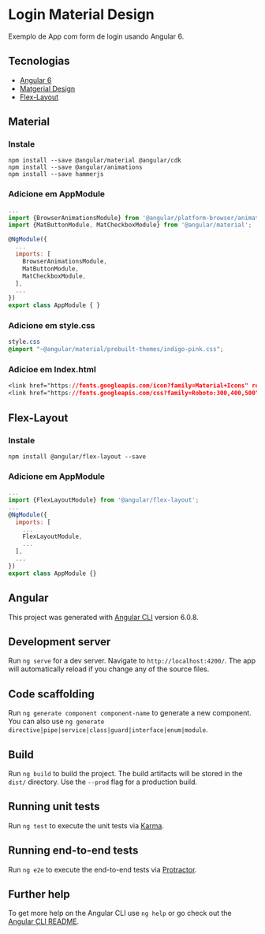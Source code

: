 # Login Material Design
Exemplo de App com form de login usando Angular 6.

## Tecnologias

* [Angular 6](https://angular.io/)
* [Matgerial Design](https://material.angular.io)
* [Flex-Layout](https://github.com/angular/flex-layout/wiki)

## Material

### Instale

```
npm install --save @angular/material @angular/cdk
npm install --save @angular/animations
npm install --save hammerjs
```

### Adicione em AppModule

```javascript
...
import {BrowserAnimationsModule} from '@angular/platform-browser/animations';
import {MatButtonModule, MatCheckboxModule} from '@angular/material';

@NgModule({
  ...
  imports: [
    BrowserAnimationsModule,
    MatButtonModule,
    MatCheckboxModule,
  ],
  ...
})
export class AppModule { }
```

### Adicione em style.css

```css
style.css
@import "~@angular/material/prebuilt-themes/indigo-pink.css";
```

### Adicioe em Index.html

```css
<link href="https://fonts.googleapis.com/icon?family=Material+Icons" rel="stylesheet">
<link href="https://fonts.googleapis.com/css?family=Roboto:300,400,500" rel="stylesheet">
```

## Flex-Layout

### Instale

```
npm install @angular/flex-layout --save
```

### Adicione em AppModule

```javascript
...
import {FlexLayoutModule} from '@angular/flex-layout';
...
@NgModule({
  imports: [
    ...
    FlexLayoutModule,
    ...
  ],
  ...
})
export class AppModule {}
```

## Angular

This project was generated with [Angular CLI](https://github.com/angular/angular-cli) version 6.0.8.

## Development server

Run `ng serve` for a dev server. Navigate to `http://localhost:4200/`. The app will automatically reload if you change any of the source files.

## Code scaffolding

Run `ng generate component component-name` to generate a new component. You can also use `ng generate directive|pipe|service|class|guard|interface|enum|module`.

## Build

Run `ng build` to build the project. The build artifacts will be stored in the `dist/` directory. Use the `--prod` flag for a production build.

## Running unit tests

Run `ng test` to execute the unit tests via [Karma](https://karma-runner.github.io).

## Running end-to-end tests

Run `ng e2e` to execute the end-to-end tests via [Protractor](http://www.protractortest.org/).

## Further help

To get more help on the Angular CLI use `ng help` or go check out the [Angular CLI README](https://github.com/angular/angular-cli/blob/master/README.md).
